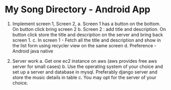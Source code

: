 # My Song Directory - Android App

1.	Implement screen 1, Screen 2, 
a.	Screen 1 has a button on the bottom. On button click bring screen 2
b.	Screen 2 : add title and description. On button click store the title and description on the server and bring back screen 1.
c.	In screen 1  - Fetch all the title and description and show in the list form using recycler view on the same screen
d.	Preference -  Android java native

2.	Server work
a.	Get one ec2 instance on aws (aws provides free aws server for small cases)
b.	Use the operating system of your choice and set up a server and database in mysql. Preferably django server and store the music details in table
c.	You may opt for the server of your choice.
